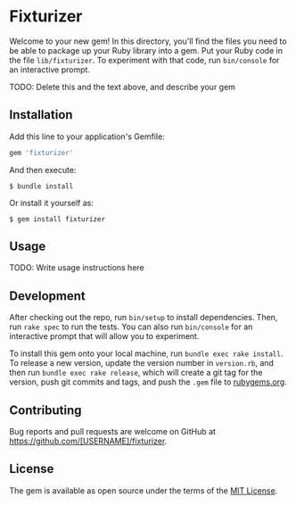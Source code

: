 # Fixturizer

Welcome to your new gem! In this directory, you'll find the files you need to be able to package up your Ruby library into a gem. Put your Ruby code in the file `lib/fixturizer`. To experiment with that code, run `bin/console` for an interactive prompt.

TODO: Delete this and the text above, and describe your gem

## Installation

Add this line to your application's Gemfile:

```ruby
gem 'fixturizer'
```

And then execute:

    $ bundle install

Or install it yourself as:

    $ gem install fixturizer

## Usage

TODO: Write usage instructions here

## Development

After checking out the repo, run `bin/setup` to install dependencies. Then, run `rake spec` to run the tests. You can also run `bin/console` for an interactive prompt that will allow you to experiment.

To install this gem onto your local machine, run `bundle exec rake install`. To release a new version, update the version number in `version.rb`, and then run `bundle exec rake release`, which will create a git tag for the version, push git commits and tags, and push the `.gem` file to [rubygems.org](https://rubygems.org).

## Contributing

Bug reports and pull requests are welcome on GitHub at https://github.com/[USERNAME]/fixturizer.


## License

The gem is available as open source under the terms of the [MIT License](https://opensource.org/licenses/MIT).
